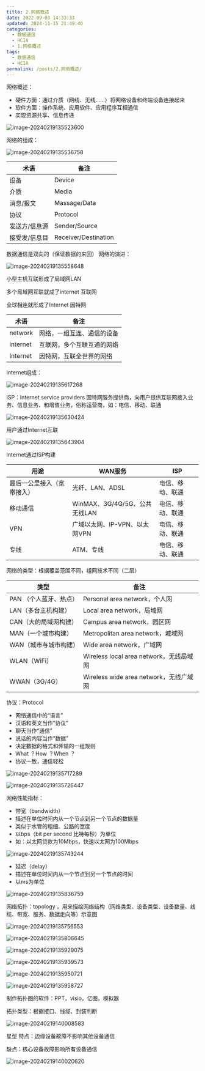 ```yaml
---
title: 2.网络概述
date: 2022-09-03 14:33:33
updated: 2024-11-15 21:49:40
categories:
  - 数据通信
  - HCIA
  - 1.网络概述
tags:
  - 数据通信
  - HCIA
permalink: /posts/2.网络概述/
---
```

网络概述：
- 硬件方面：通过介质（网线、无线……）将网络设备和终端设备连接起来
- 软件方面：操作系统、应用软件、应用程序互相通信
- 实现资源共享、信息传递

![image-20240219135523600](2.网络概述/image-20240219135523600.png)

 

网络的组成：

![image-20240219135536758](2.网络概述/image-20240219135536758.png)

| 术语          | 备注                 |
| ------------- | -------------------- |
| 设备          | Device               |
| 介质          | Media                |
| 消息/报文     | Massage/Data         |
| 协议          | Protocol             |
| 发送方/信息源 | Sender/Source        |
| 接受发/信息目 | Receiver/Destination |

数据通信是双向的（保证数据的来回）
网络的演进：

![image-20240219135558648](2.网络概述/image-20240219135558648.png)

小型主机互联形成了局域网LAN

多个局域网互联就成了internet 互联网

全球相连就形成了Internet 因特网

| 术语     | 备注                       |
| -------- | -------------------------- |
| network  | 网络，一组互连、通信的设备 |
| internet | 互联网，多个互联互通的网络 |
| Internet | 因特网，互联全世界的网络   |

Internet组成：

![image-20240219135617268](2.网络概述/image-20240219135617268.png)

ISP：Internet service providers 因特网服务提供商，向用户提供互联网接入业务、信息业务、和增值业务，俗称运营商，如：电信、移动、联通

![image-20240219135630424](2.网络概述/image-20240219135630424.png)

用户通过Internet互联

![image-20240219135643904](2.网络概述/image-20240219135643904.png)

Internet通过ISP构建

| 用途                       | WAN服务                       | ISP              |
| -------------------------- | ----------------------------- | ---------------- |
| 最后一公里接入（宽带接入） | 光纤、LAN、ADSL               | 电信、移动、联通 |
| 移动通信                   | WinMAX、3G/4G/5G、公共无线LAN | 电信、移动、联通 |
| VPN                        | 广域以太网、IP-VPN、以太网VPN | 电信、移动、联通 |
| 专线                       | ATM、专线                     | 电信、移动、联通 |

网络的类型：根据覆盖范围不同，组网技术不同（二层）

| 类型                   | 备注                                    |
| ---------------------- | --------------------------------------- |
| PAN （个人蓝牙、热点） | Personal area network，个人网           |
| LAN（多台主机构建）    | Local area network，局域网              |
| CAN（大的局域网构建）  | Campus area network，园区网             |
| MAN（一个城市构建）    | Metropolitan area network，城域网       |
| WAN（城市与城市构建）  | Wide area network，广域网               |
| WLAN（WiFi）           | Wireless local area network，无线局域网 |
| WWAN（3G/4G）          | Wireless wide area network，无线广域网  |

协议：Protocol
- 网络通信中的“语言”
- 汉语和英文当作“协议”
- 聊天当作“通信”
- 说话的内容当作“数据”
- 决定数据的格式和传输的一组规则
- What ？How ？When ？
- 协议一致，通信轻松

![image-20240219135717289](2.网络概述/image-20240219135717289.png)

![image-20240219135726447](2.网络概述/image-20240219135726447.png)

网络性能指标：
- 带宽（bandwidth）
- 描述在单位时间内从一个节点到另一个节点的数据量
- 类似于水管的粗细、公路的宽度
- 以bps（bit per second 比特每秒）为单位
- 如：以太网贷款为10Mbps，快速以太网为100Mbps

![image-20240219135743244](2.网络概述/image-20240219135743244.png)

- 延迟（delay）
- 描述在单位时间内从一个节点到另一个节点的时间
- 以ms为单位

![image-20240219135836759](2.网络概述/image-20240219135836759.png)

网络拓扑：topology ，用来描绘网络结构（网络类型、设备类型、设备数量、线缆、带宽、服务、数据走向等）示意图

![image-20240219135756553](2.网络概述/image-20240219135756553.png)

![image-20240219135806645](2.网络概述/image-20240219135806645.png)

![image-20240219135929075](2.网络概述/image-20240219135929075.png)

 

![image-20240219135939573](2.网络概述/image-20240219135939573.png)

 

![image-20240219135950721](2.网络概述/image-20240219135950721.png)

 

![image-20240219135958727](2.网络概述/image-20240219135958727.png)

制作拓扑图的软件：PPT，visio，亿图，模拟器

拓扑类型：根据接口、线缆、封装判断

![image-20240219140008583](2.网络概述/image-20240219140008583.png)

星型 特点：边缘设备故障不影响其他设备通信

缺点：核心设备故障影响所有设备通信

![image-20240219140020620](2.网络概述/image-20240219140020620.png)
